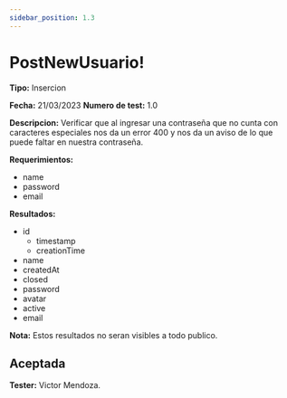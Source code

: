 ```yaml
---
sidebar_position: 1.3
---
```


# PostNewUsuario!

**Tipo:** Insercion

**Fecha:** 21/03/2023  **Numero de test:** 1.0

**Descripcion:** Verificar que al ingresar una contraseña que no cunta con caracteres especiales nos da un error 400 y nos da un aviso de lo que puede faltar en nuestra contraseña.

**Requerimientos:** 
- name
- password
- email 

**Resultados:**
- id
    - timestamp
    - creationTime
- name
- createdAt
- closed
- password
- avatar
- active
- email 

**Nota:** Estos resultados no seran visibles a todo publico.

## Aceptada

**Tester:** Victor Mendoza.